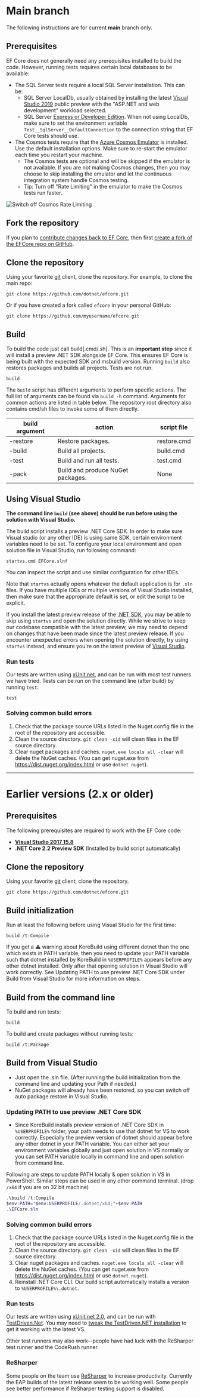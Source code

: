 # Main branch

The following instructions are for current **main** branch only.

## Prerequisites

EF Core does not generally need any prerequisites installed to build the code. However, running tests requires certain local databases to be available:

* The SQL Server tests require a local SQL Server installation. This can be:
  * SQL Server LocalDb, usually obtained by installing the latest [Visual Studio 2019](https://visualstudio.microsoft.com/downloads/) public preview with the "ASP.NET and web development" workload selected.
  * SQL Server [Express or Developer Edition](https://www.microsoft.com/en-us/sql-server/sql-server-downloads). When not using LocalDb, make sure to set the environment variable `Test__SqlServer__DefaultConnection` to the connection string that EF Core tests should use.
* The Cosmos tests require that the [Azure Cosmos Emulator](https://docs.microsoft.com/azure/cosmos-db/local-emulator-release-notes) is installed. Use the default installation options. Make sure to re-start the emulator each time you restart your machine.
  * The Cosmos tests are optional and will be skipped if the emulator is not available. If you are not making Cosmos changes, then you may choose to skip installing the emulator and let the continuous integration system handle Cosmos testing.
  * Tip: Turn off "Rate Limiting" in the emulator to make the Cosmos tests run faster.

![Switch off Cosmos Rate Limiting](rate_limiting.png)

## Fork the repository

If you plan to [contribute changes back to EF Core](../.github/CONTRIBUTING.md), then first [create a fork of the EFCore repo on GitHub](https://docs.github.com/en/github/getting-started-with-github/fork-a-repo).

## Clone the repository

Using your favorite [git](http://git-scm.com/) client, clone the repository. For example, to clone the main repo:

```console
git clone https://github.com/dotnet/efcore.git
```

Or if you have created a fork called `efcore` in your personal GitHub:

```console
git clone https://github.com/myusername/efcore.git
```

## Build

To build the code just call build[.cmd/.sh]. This is an **important step** since it will install a preview .NET SDK alongside EF Core. This ensures EF Core is being built with the expected SDK and msbuild version. Running `build` also restores packages and builds all projects. Tests are not run.

```console
build
```

The `build` script has different arguments to perform specific actions. The full list of arguments can be found via `build -h` command. Arguments for common actions are listed in table below. The repository root directory also contains cmd/sh files to invoke some of them directly.

| build argument | action | script file |
| --- | --- | --- |
| -restore | Restore packages. | restore.cmd |
| -build | Build all projects. | build.cmd |
| -test | Build and run all tests. | test.cmd |
| -pack | Build and produce NuGet packages. | None |

## Using Visual Studio

**The command line `build` (see above) should be run before using the solution with Visual Studio.**

The build script installs a preview .NET Core SDK. In order to make sure Visual studio (or any other IDE) is using same SDK, certain environment variables need to be set. To configure your local environment and open solution file in Visual Studio, run following command:

```console
startvs.cmd EFCore.slnf
```

You can inspect the script and use similar configuration for other IDEs.

Note that `startvs` actually opens whatever the default application is for `.sln` files. If you have multiple IDEs or multiple versions of Visual Studio installed, then make sure that the appropriate default is set, or edit the script to be explicit.

If you install the latest preview release of the [.NET SDK](https://dotnet.microsoft.com/download/dotnet), you may be able to skip using `startvs` and open the solution directly. While we strive to keep our codebase compatible with the latest preview, we may need to depend on changes that have been made since the latest preview release. If you encounter unexpected errors when opening the solution directly, try using `startvs` instead, and ensure you're on the latest preview of [Visual Studio](https://visualstudio.microsoft.com/vs/preview/).

### Run tests

Our tests are written using [xUnit.net](http://xunit.github.io/), and can be run with most test runners we have tried.
Tests can be run on the command line (after build) by running `test`:

```console
test
```

### Solving common build errors

1. Check that the package source URLs listed in the Nuget.config file in the root of the repository are accessible.
2. Clean the source directory. `git clean -xid` will clean files in the EF source directory.
3. Clear nuget packages and caches. `nuget.exe locals all -clear` will delete the NuGet caches. (You can get nuget.exe from <https://dist.nuget.org/index.html> or use `dotnet nuget`).

***

# Earlier versions (2.x or older)

## Prerequisites

The following prerequisites are required to work with the EF Core code:

* [**Visual Studio 2017 15.8**](https://www.visualstudio.com/downloads/)
* **.NET Core 2.2 Preview SDK** (Installed by build script automatically)

## Clone the repository

Using your favorite [git](http://git-scm.com/) client, clone the repository.

```console
git clone https://github.com/dotnet/efcore.git
```

## Build initialization

Run at least the following before using Visual Studio for the first time:

```console
build /t:Compile
```

If you get a ⚠️ warning about KoreBuild using different dotnet than the one which exists in PATH variable, then you need to update your PATH variable such that dotnet installed by KoreBuild in `%USERPROFILE%` appears before any other dotnet installed. Only after that opening solution in Visual Studio will work correctly. See Updating PATH to use preview .NET Core SDK under Build from Visual Studio for more information on steps.

## Build from the command line

To build and run tests:

```console
build
```

To build and create packages without running tests:

```console
build /t:Package
```

## Build from Visual Studio

* Just open the .sln file. (After running the build initialization from the command line and updating your Path if needed.)
* NuGet packages will already have been restored, so you can switch off auto package restore in Visual Studio.

### Updating PATH to use preview .NET Core SDK

* Since KoreBuild installs preview version of .NET Core SDK in `%USERPROFILE%` folder, your path needs to use that dotnet for VS to work correctly. Especially the preview version of dotnet should appear before any other dotnet in your PATH variable. You can either set your environment variables globally and just open solution in VS normally or you can set PATH variable locally in command line and open solution from command line.

Following are steps to update PATH locally & open solution in VS in PowerShell. Similar steps can be used in any other command terminal. (drop `/x64` if you are on 32 bit machine)

```PowerShell
.\build /t:Compile
$env:PATH="$env:USERPROFILE/.dotnet/x64;"+$env:PATH
.\EFCore.sln
```

### Solving common build errors

1. Check that the package source URLs listed in the Nuget.config file in the root of the repository are accessible.
2. Clean the source directory. `git clean -xid` will clean files in the EF source directory.
3. Clear nuget packages and caches. `nuget.exe locals all -clear` will delete the NuGet caches. (You can get nuget.exe from <https://dist.nuget.org/index.html> or use `dotnet nuget`).
4. Reinstall .NET Core CLI. Our build script automatically installs a version to `%USERPROFILE%\.dotnet`.

### Run tests

Our tests are written using [xUnit.net 2.0](http://xunit.github.io/), and can be run with [TestDriven.Net](http://www.testdriven.net/). You may need to [tweak the TestDriven.NET installation](https://github.com/jcansdale/TestDriven.Net-Issues/issues/76#issuecomment-288583932) to get it working with the latest VS.

Other test runners may also work--people have had luck with the ReSharper test runner and the CodeRush runner.

### ReSharper

Some people on the team use [ReSharper](https://www.jetbrains.com/resharper/download/) to increase productivity. Currently the EAP builds of the latest release seem to be working well. Some people see better performance if ReSharper testing support is disabled.
